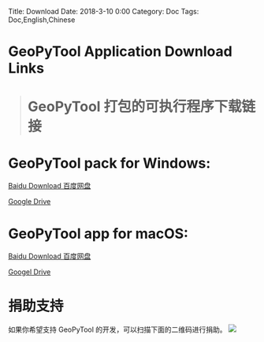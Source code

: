 Title: Download
Date: 2018-3-10 0:00
Category: Doc
Tags: Doc,English,Chinese

# GeoPyTool Application Download Links
># GeoPyTool 打包的可执行程序下载链接


# GeoPyTool pack for Windows:
[Baidu Download 百度网盘](https://pan.baidu.com/s/141X5Ve5Yh2eSCC6WLnuPLw)


[Google Drive](https://drive.google.com/open?id=18xlAWjVjznUb_APJZ2hP1mzxA5IGS6Tg)




# GeoPyTool app for macOS:
[Baidu Download 百度网盘](https://pan.baidu.com/s/12ErZuNBnn5MudQWFl8tKHg)

[Googel Drive](https://drive.google.com/open?id=1d9V2EfKU2NrwJtrHPFZ1ZcrXUlWhL76k)



# 捐助支持

如果你希望支持 GeoPyTool 的开发，可以扫描下面的二维码进行捐助。
![](https://raw.githubusercontent.com/GeoPyTool/GeoPyTool/master/img/WeChatQrCode.png)